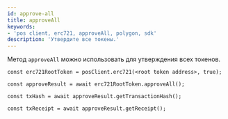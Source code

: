 ```yaml
---
id: approve-all
title: approveAll
keywords:
- 'pos client, erc721, approveAll, polygon, sdk'
description: 'Утвердите все токены.'
---
```


Метод `approveAll` можно использовать для утверждения всех токенов.

```
const erc721RootToken = posClient.erc721(<root token address>, true);

const approveResult = await erc721RootToken.approveAll();

const txHash = await approveResult.getTransactionHash();

const txReceipt = await approveResult.getReceipt();

```
